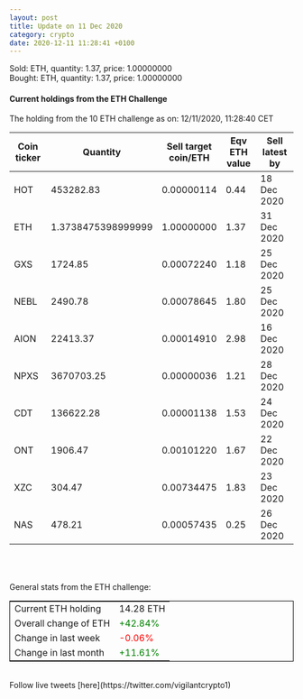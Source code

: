 ```yaml
---
layout: post
title: Update on 11 Dec 2020
category: crypto
date: 2020-12-11 11:28:41 +0100
---
```

<!-- Global site tag (gtag.js) - Google Analytics -->
<script async src="https://www.googletagmanager.com/gtag/js?id=UA-103831149-5"></script>
<script>
  window.dataLayer = window.dataLayer || [];
  function gtag(){dataLayer.push(arguments);}
  gtag('js', new Date());

  gtag('config', 'UA-103831149-5');
</script>
Sold: ETH, quantity:         1.37, price:   1.00000000<br>Bought: ETH, quantity:         1.37, price:   1.00000000<br>

#### Current holdings from the ETH Challenge

The holding from the 10 ETH challenge as on: 12/11/2020, 11:28:40 CET

|Coin ticker|Quantity|Sell target<br>coin/ETH|Eqv ETH<br>value|Sell latest by|
|-----------|--------|-----------|-----------|--------------|
HOT|453282.83|  0.00000114|0.44|18 Dec 2020|
ETH|1.3738475398999999|  1.00000000|1.37|31 Dec 2020|
GXS|1724.85|  0.00072240|1.18|25 Dec 2020|
NEBL|2490.78|  0.00078645|1.80|25 Dec 2020|
AION|22413.37|  0.00014910|2.98|16 Dec 2020|
NPXS|3670703.25|  0.00000036|1.21|28 Dec 2020|
CDT|136622.28|  0.00001138|1.53|24 Dec 2020|
ONT|1906.47|  0.00101220|1.67|22 Dec 2020|
XZC|304.47|  0.00734475|1.83|23 Dec 2020|
NAS|478.21|  0.00057435|0.25|26 Dec 2020|

<br>
<br>
<br>
General stats from the ETH challenge:

<table style="border:1px solid black;margin-left:auto;margin-right:auto;">
	<tbody>
	<tr>
		<td>Current ETH holding</td>
		<td>     14.28 ETH</td>
	</tr>
	<tr>
		<td>Overall change of ETH</td>
		<td><font color="green">+42.84%</font></td>
	</tr>
	<tr>
		<td>Change in last week</td>
		<td><font color="red">-0.06%</font></td>
	</tr>
	<tr>
		<td>Change in last month</td>
		<td><font color="green">+11.61%</font></td>
	</tr>
	</tbody>
</table>

<br>
Follow live tweets [here](https://twitter.com/vigilantcrypto1)
<br>
<br>